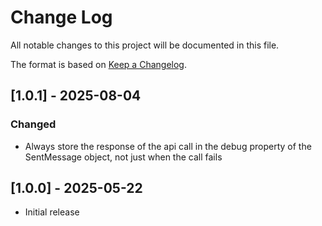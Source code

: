 # Change Log
All notable changes to this project will be documented in this file.

The format is based on [Keep a Changelog](http://keepachangelog.com/).

## [1.0.1] - 2025-08-04

### Changed
- Always store the response of the api call in the debug property of the SentMessage object, not just when the call fails

## [1.0.0] - 2025-05-22
- Initial release